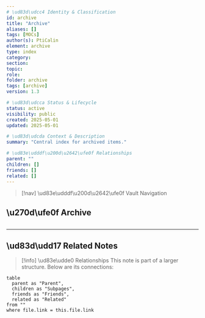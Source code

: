 ```yaml
---
# \ud83d\udcc4 Identity & Classification
id: archive
title: "Archive"
aliases: []
tags: [MOCs]
author(s): PtiCalin
element: archive
type: index
category:
section:
topic:
role:
folder: archive
tags: [archive]
version: 1.3

# \ud83d\udcca Status & Lifecycle
status: active
visibility: public
created: 2025-05-01
updated: 2025-05-01

# \ud83d\udcda Context & Description
summary: "Central index for archived items."

# \ud83e\udddf\u200d\u2642\ufe0f Relationships
parent: ""
children: []
friends: []
related: []
---
```


> [!nav] \ud83e\udddf\u200d\u2642\ufe0f Vault Navigation
<!-- Relative Nav Bars -->
<!-- Notes -->
<!-- Learnings -->
<!-- Libraries -->
<!-- System -->

## \u270d\ufe0f Archive

```folder-index-content
```

---

## \ud83d\udd17 Related Notes

> [!info] \ud83e\udde0 Relationships
> This note is part of a larger structure. Below are its connections:

```dataview
table
  parent as "Parent",
  children as "Subpages",
  friends as "Friends",
  related as "Related"
from ""
where file.link = this.file.link
```
